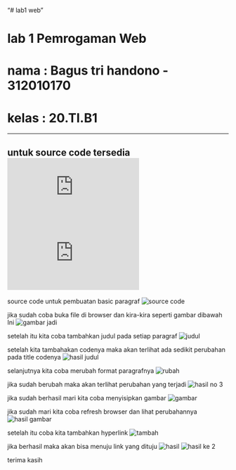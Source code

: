 “# lab1 web”

# lab 1 Pemrogaman Web
# nama : Bagus tri handono - 312010170
# kelas : 20.TI.B1
-------------------------------------------------------------------
untuk source code tersedia
![source code utama](https://github.com/nanoetc/lab1web/blob/main/lab1WEB.html)
![source code halaman2](https://github.com/nanoetc/lab1web/blob/main/halaman2.html)
-------------------------------------------------------------------
source code untuk pembuatan basic paragraf
![source code](https://github.com/nanoetc/lab1web/blob/main/paragraf%20standard.jpg)

jika sudah coba buka file di browser dan kira-kira seperti gambar dibawah Ini
![gambar jadi](https://github.com/nanoetc/lab1web/blob/main/hasil%20paragraf%20standard.jpg)

setelah itu kita coba tambahkan judul pada setiap paragraf
![judul](https://github.com/nanoetc/lab1web/blob/main/menambahkan%20title%20paragraf.jpg)

setelah kita tambahakan codenya maka akan terlihat ada sedikit perubahan pada title codenya
![hasil judul](https://github.com/nanoetc/lab1web/blob/main/hasil%20menambahkan%20title%20paragraf.jpg)

selanjutnya kita coba merubah format paragrafnya
![rubah](https://github.com/nanoetc/lab1web/blob/main/soal%20no%203.jpg)

jika sudah berubah maka akan terlihat perubahan yang terjadi
![hasil no 3](https://github.com/nanoetc/lab1web/blob/main/hasil%20no%203.jpg)

jika sudah berhasil mari kita coba menyisipkan gambar
![gambar](https://github.com/nanoetc/lab1web/blob/main/tambah%20gambar.jpg)

jika sudah mari kita coba refresh browser dan lihat perubahannya
![hasil gambar](https://github.com/nanoetc/lab1web/blob/main/hasil%20tambah%20gambar.jpg)

setelah itu coba kita tambahkan hyperlink
![tambah](https://github.com/nanoetc/lab1web/blob/main/menuju%20link.jpg)

jika berhasil maka akan bisa menuju link yang dituju
![hasil](https://github.com/nanoetc/lab1web/blob/main/hasil%20menuju%20link.jpg)
![hasil ke 2](https://github.com/nanoetc/lab1web/blob/main/jika%20berhasil.jpg)

terima kasih
